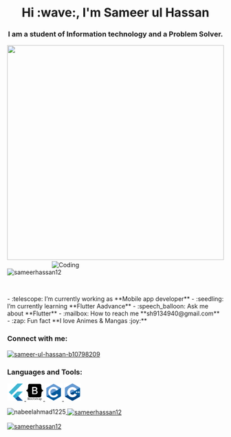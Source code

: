 <h1 align="center">Hi :wave:, I'm Sameer ul Hassan</h1>
<h3 align="center">I am a student of Information technology and a Problem Solver.</h3>
<img src="https://media.istockphoto.com/photos/code-programming-for-website-editors-view-picture-id1290492381?b=1&k=20&m=1290492381&s=170667a&w=0&h=NQSXJKhncCP1GLzDkD8KPZsCOh1wldDj5RZbPVJztxQ=" width="100%" height="500">
<img align="right" alt="Coding" width="400"  src="https://cdn.dribbble.com/users/1162077/screenshots/3848914/programmer.gif">
<p align="left"> <img src="https://komarev.com/ghpvc/?username=sameerhassan12&label=Profile%20views&color=0e75b6&style=flat" alt="sameerhassan12" /> </p>
<p align="left"> <a href="https://twitter.com/" target="blank"><img src="https://img.shields.io/twitter/follow/?logo=twitter&style=for-the-badge" alt="" /></a> </p>
- :telescope: I’m currently working as **Mobile app developer**
- :seedling: I’m currently learning **Flutter Aadvance**
- :speech_balloon: Ask me about **Flutter**
- :mailbox: How to reach me **sh9134940@gmail.com**
- :zap: Fun fact **I love Animes & Mangas :joy:**
<h3 align="left">Connect with me:</h3>
<p align="left">
<a href="https://linkedin.com/in/sameer-ul-hassan-b10798209" target="blank"><img align="center" src="https://raw.githubusercontent.com/rahuldkjain/github-profile-readme-generator/master/src/images/icons/Social/linked-in-alt.svg" alt="sameer-ul-hassan-b10798209" height="30" width="40" /></a>
</p>
<h3 align="left">Languages and Tools:</h3>
<p align="left"> <a href="https://flutter.dev" target="_blank" rel="noreferrer"> <img src="https://raw.githubusercontent.com/devicons/devicon/master/icons/flutter/flutter-original.svg" alt="android" width="40" height="40"/> </a> <a href="https://getbootstrap.com" target="_blank" rel="noreferrer"> <img src="https://raw.githubusercontent.com/devicons/devicon/master/icons/bootstrap/bootstrap-plain-wordmark.svg" alt="bootstrap" width="40" height="40"/> </a> <a href="https://www.cprogramming.com/" target="_blank" rel="noreferrer"> <img src="https://raw.githubusercontent.com/devicons/devicon/master/icons/c/c-original.svg" alt="c" width="40" height="40"/> </a> <a href="https://www.w3schools.com/cpp/" target="_blank" rel="noreferrer"> <img src="https://raw.githubusercontent.com/devicons/devicon/master/icons/cplusplus/cplusplus-original.svg" alt="cplusplus" width="40" height="40"/> </p>
<p><img align="left" src="https://github-readme-stats.vercel.app/api/top-langs?username=nabeelahmad1225&show_icons=true&locale=en&layout=compact" alt="nabeelahmad1225" /></p>
<p>&nbsp;<img align="center" src="https://github-readme-stats.vercel.app/api?username=sameerhassan12&show_icons=true&locale=en" alt="sameerhassan12" /></p>
<p><img align="center" src="https://github-readme-streak-stats.herokuapp.com/?user=sameerhassan12&" alt="sameerhassan12" /></p>
